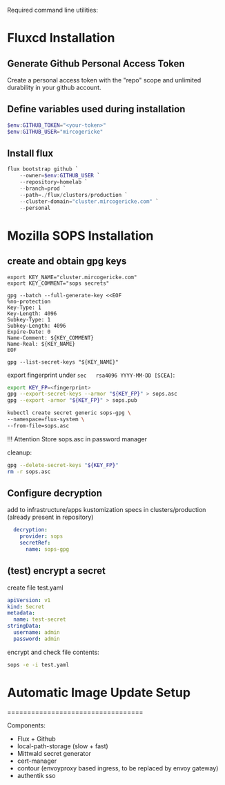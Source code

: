 Required command line utilities:


# Fluxcd Installation

## Generate Github Personal Access Token

Create a personal access token with the "repo" scope and unlimited durability in your github account.

## Define variables used during installation

```powershell
$env:GITHUB_TOKEN="<your-token>"
$env:GITHUB_USER="mircogericke"
```

## Install flux

```powershell
flux bootstrap github `
	--owner=$env:GITHUB_USER `
	--repository=homelab `
	--branch=prod `
	--path=./flux/clusters/production `
	--cluster-domain="cluster.mircogericke.com" `
	--personal
```

# Mozilla SOPS Installation

## create and obtain gpg keys

```
export KEY_NAME="cluster.mircogericke.com"
export KEY_COMMENT="sops secrets"

gpg --batch --full-generate-key <<EOF
%no-protection
Key-Type: 1
Key-Length: 4096
Subkey-Type: 1
Subkey-Length: 4096
Expire-Date: 0
Name-Comment: ${KEY_COMMENT}
Name-Real: ${KEY_NAME}
EOF

gpg --list-secret-keys "${KEY_NAME}"
```


export fingerprint under `sec   rsa4096 YYYY-MM-DD [SCEA]`:
```bash
export KEY_FP=<fingerprint>
gpg --export-secret-keys --armor "${KEY_FP}" > sops.asc
gpg --export -armor "${KEY_FP}" > sops.pub

kubectl create secret generic sops-gpg \
--namespace=flux-system \
--from-file=sops.asc
```

!!! Attention
	Store sops.asc in password manager

cleanup:
```bash
gpg --delete-secret-keys "${KEY_FP}"
rm -r sops.asc
```

## Configure decryption

add to infrastructure/apps kustomization specs in clusters/production (already present in repository)
```yaml
  decryption:
    provider: sops
    secretRef:
      name: sops-gpg
```

## (test) encrypt a secret

create file test.yaml
```yaml
apiVersion: v1
kind: Secret
metadata:
  name: test-secret
stringData:
  username: admin
  password: admin
```

encrypt and check file contents:
```bash
sops -e -i test.yaml
```

# Automatic Image Update Setup



==================================


Components:
- Flux + Github
- local-path-storage (slow + fast)
- Mittwald secret generator
- cert-manager
- contour (envoyproxy based ingress, to be replaced by envoy gateway)
- authentik sso
